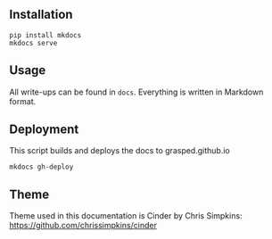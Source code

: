 ## Installation
```
pip install mkdocs
mkdocs serve
```

## Usage
All write-ups can be found in `docs`. Everything is written in Markdown format.

## Deployment
This script builds and deploys the docs to grasped.github.io
```
mkdocs gh-deploy
```

## Theme
Theme used in this documentation is Cinder by Chris Simpkins:
https://github.com/chrissimpkins/cinder
